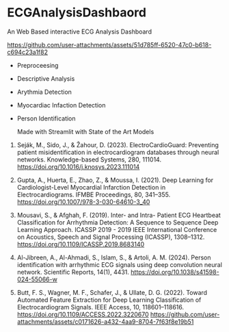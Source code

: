 ﻿# ECGAnalysisDashbaord
An Web Based interactive ECG Analysis Dashboard 

https://github.com/user-attachments/assets/51d785ff-6520-47c0-b618-c694c23a1f82

- Preproceesing
- Descriptive Analysis
- Arythmia Detection
- Myocardiac Infaction Detection
- Person Identification

  Made with Streamlit with State of the Art Models
  
1. Seják, M., Sido, J., & Žahour, D. (2023). ElectroCardioGuard: Preventing
patient misidentification in electrocardiogram databases through neural
networks. Knowledge-based Systems, 280, 111014.
https://doi.org/10.1016/j.knosys.2023.111014

2. Gupta, A., Huerta, E., Zhao, Z., & Moussa, I. (2021). Deep Learning for
Cardiologist-Level Myocardial Infarction Detection in Electrocardiograms.
IFMBE Proceedings, 80, 341–355.
https://doi.org/10.1007/978-3-030-64610-3_40

4. Mousavi, S., & Afghah, F. (2019). Inter- and Intra- Patient ECG Heartbeat
Classification for Arrhythmia Detection: A Sequence to Sequence Deep
Learning Approach. ICASSP 2019 - 2019 IEEE International Conference on
Acoustics, Speech and Signal Processing (ICASSP), 1308–1312.
https://doi.org/10.1109/ICASSP.2019.8683140

6. Al-Jibreen, A., Al-Ahmadi, S., Islam, S., & Artoli, A. M. (2024). Person
identification with arrhythmic ECG signals using deep convolution neural
network. Scientific Reports, 14(1), 4431.
https://doi.org/10.1038/s41598-024-55066-w

8. Butt, F. S., Wagner, M. F., Schafer, J., & Ullate, D. G. (2022). Toward
Automated Feature Extraction for Deep Learning Classification of
Electrocardiogram Signals. IEEE Access, 10, 118601–118616.
https://doi.org/10.1109/ACCESS.2022.3220670
https://github.com/user-attachments/assets/c0171626-a432-4aa9-8704-7f63f8e19b51

